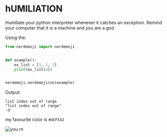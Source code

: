 # hUMILIATION

Humiliate your python interpreter whenever it catches an exception. Remind your computer that it is 
a machine and you are a god


Using the:
```py
from nerdemoji import nerdemoji


def example():
    ex_list = [1, 2, 3]
    print(ex_list[4])


nerdemoji.nerdemojirun(example)
```

Output:
```
list index out of range
"list index out of range"
-🤓
```

my favourite color is `#4EF542`


![you rn](https://c.tenor.com/DuThn51FjPcAAAAC/nerd-emoji-nerd.gif)
